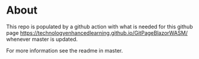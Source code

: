 # About

This repo is populated by a github action with what is needed for this github page https://technologyenhancedlearning.github.io/GitPageBlazorWASM/ whenever master is updated.

For more information see the readme in master.
